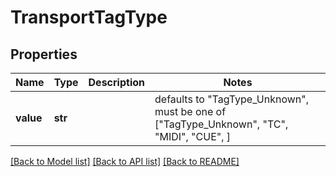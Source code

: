 # TransportTagType


## Properties
Name | Type | Description | Notes
------------ | ------------- | ------------- | -------------
**value** | **str** |  | defaults to "TagType_Unknown",  must be one of ["TagType_Unknown", "TC", "MIDI", "CUE", ]

[[Back to Model list]](../README.md#documentation-for-models) [[Back to API list]](../README.md#documentation-for-api-endpoints) [[Back to README]](../README.md)


